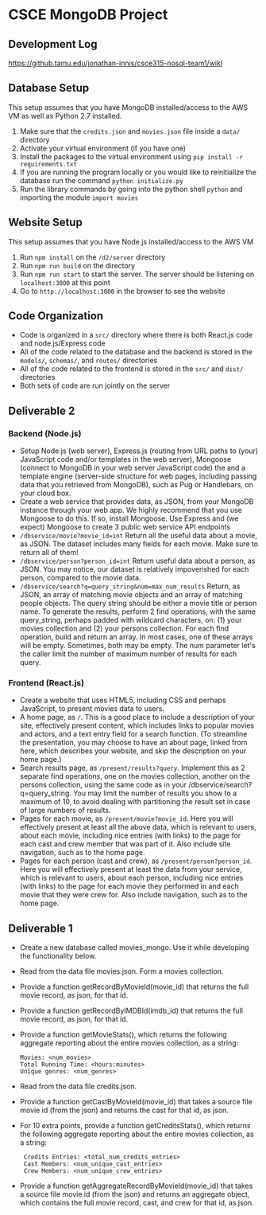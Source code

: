 # CSCE MongoDB Project

## Development Log
https://github.tamu.edu/jonathan-innis/csce315-nosql-team1/wiki

## Database Setup
This setup assumes that you have MongoDB installed/access to the AWS VM as well as Python 2.7 installed.

1. Make sure that the `credits.json` and `movies.json` file inside a `data/` directory
2. Activate your virtual environment (if you have one)
3. Install the packages to the virtual environment using `pip install -r requirements.txt`
4. If you are running the program locally or you would like to reinitialize the database run the command `python initialize.py`
5. Run the library commands by going into the python shell `python` and importing the module `import movies`

## Website Setup
This setup assumes that you have Node.js installed/access to the AWS VM

1. Run `npm install` on the `/d2/server` directory
2. Run `npm run build` on the directory
3. Run `npm run start` to start the server. The server should be listening on `localhost:3000` at this point
4. Go to `http://localhost:3000` in the browser to see the website

## Code Organization
- Code is organized in a `src/` directory where there is both React.js code and node.js/Express code
- All of the code related to the database and the backend is stored in the `models/`, `schemas/`, and `routes/` directories
- All of the code related to the frontend is stored in the `src/` and `dist/` directories
- Both sets of code are run jointly on the server

## Deliverable 2
### Backend (Node.js)
- Setup Node.js (web server), Express.js (routing from URL paths to (your) JavaScript code and/or templates in the web server), Mongoose (connect to MongoDB in your web server JavaScript code) the and a template engine (server-side structure for web pages, including passing data that you retrieved from MongoDB), such as Pug or Handlebars, on your cloud box.
- Create a web service that provides data, as JSON, from your MongoDB instance through your web app. We highly recommend that you use Mongoose to do this. If so, install Mongoose. Use Express and (we expect) Mongoose to create 3 public web service API endpoints
- `/dbservice/movie?movie_id=int`
Return all the useful data about a movie, as JSON. The dataset includes many fields for each movie. Make sure to return all of them!
- `/dbservice/person?person_id=int`
Return useful data about a person, as JSON. You may notice, our dataset is relatively impoverished for each person, compared to the movie data.
- `/dbservice/search?q=query_string&num=max_num_results`
Return, as JSON, an array of matching movie objects and an array of matching people objects. The query string should be either a movie title or person name. To generate the results, perform 2 find operations, with the same query_string, perhaps padded with wildcard characters, on: (1) your movies collection and (2) your persons collection. For each find operation, build and return an array. In most cases, one of these arrays will be empty. Sometimes, both may be empty. The num parameter let's the caller limit the number of maximum number of results for each query.

### Frontend (React.js)
- Create a website that uses HTML5, including CSS and perhaps JavaScript, to present movies data to users.
- A home page, as `/`. 
This is a good place to include a description of your site, effectively present content, which includes links to popular movies and actors, and a text entry field for a search function. (To streamline the presentation, you may choose to have an about page, linked from here, which describes your website, and skip the description on your home page.)
- Search results page, as `/present/results?query`. Implement this as 2 separate find operations, one on the movies collection, another on the persons collection, using the same code as in your /dbservice/search?q=query_string. You may limit the number of results you show to a maximum of 10, to avoid dealing with partitioning the result set in case of large numbers of results.
- Pages for each movie, as `/present/movie?movie_id`. Here you will effectively present at least all the above data, which is relevant to users, about each movie, including nice entries (with links) to the page for each cast and crew member that was part of it. Also include site navigation, such as to the home page.
- Pages for each person (cast and crew), as `/present/person?person_id`. Here you will effectively present at least the data from your service, which is relevant to users, about each person, including nice entries (with links) to the page for each movie they performed in and each movie that they were crew for. Also include navigation, such as to the home page.

## Deliverable 1
- Create a new database called movies_mongo. Use it while developing the functionality below.
- Read from the data file movies.json. Form a movies collection.
- Provide a function getRecordByMovieId(movie_id) that  returns the full movie record, as json, for that id.
- Provide a function getRecordByIMDBId(imdb_id) that returns the full movie record, as json, for that id.
- Provide a function getMovieStats(), which returns the following aggregate reporting about the entire movies collection, as a string:

      Movies: <num_movies>
      Total Running Time: <hours:minutes>
      Unique genres: <num_genres>

- Read from the data file credits.json.
- Provide a function getCastByMovieId(movie_id) that takes a source file movie id (from the json) and returns the cast for that id, as json.
- For 10 extra points, provide a function getCreditsStats(), which returns the following aggregate reporting about the entire movies collection, as a string:

       Credits Entries: <total_num_credits_entries>
       Cast Members: <num_unique_cast_entries>
       Crew Members: <num_unique_crew_entries>
       
- Provide a function getAggregateRecordByMovieId(movie_id) that takes a source file movie id (from the json) and returns an aggregate object, which contains the full movie record, cast, and crew for that id, as json.
